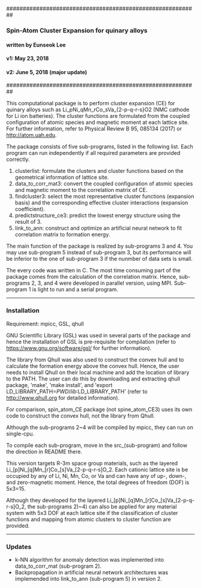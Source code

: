 ##########################################################
### Spin-Atom Cluster Expansion for quinary alloys
#### written by Eunseok Lee
#### v1: May 23, 2018
#### v2: June 5, 2018 (major update)
##########################################################

This computational package is to perform cluster expansion (CE) for quinary alloys such as Li_pNi_qMn_rCo_sVa_{2-p-q-r-s}O2 (NMC cathode for Li ion batteries). The cluster functions are formulated from the coupled configuration of atomic species and magnetic moment at each lattice site. For further information, refer to Physical Review B 95, 085134 (2017) or http://atom.uah.edu.

The package consists of five sub-programs, listed in the following list. Each program can run independently if all required parameters are provided correctly.

1. clusterlist: formulate the clusters and cluster functions based on the geometrical information of lattice site.
2. data_to_corr_mat3: convert the coupled configuration of atomic species and magnetic moment to the correlation matrix of CE.
3. findcluster3: select the most representative cluster functions (expansion basis) and the corresponding effective cluster interactions (expansion coefficient).
4. predictstructure_ce3: predict the lowest energy structure using the result of 3.
5. link_to_ann: construct and optimize an artificial neural network to fit correlation matrix to formation energy.

The main function of the package is realized by sub-programs 3 and 4. You may use sub-program 5 instead of sub-program 3, but its performance will be inferior to the one of sub-program 3 if the nunmber of data sets is small.

The every code was written in C. The most time consuming part of the package comes from the calculation of the correlation matrix. Hence, sub-programs 2, 3, and 4 were developed in parallel version, using MPI. Sub-program 1 is light to run and a serial program. 

* * *
### Installation 
Requirement: mpicc, GSL, qhull

GNU Scientific Library (GSL) was used in several parts of the package and hence the installation of GSL is pre-requisite for compilation (refer to https://www.gnu.org/software/gsl/ for further information).

The library from Qhull was also used to construct the convex hull and to calculate the formation energy above the convex hull. Hence, the user needs to install Qhull on their local machine and add the location of library to the PATH. The user can do this by downloading and extracting qhull package, 'make', 'make install', and 'export LD_LIBRARY_PATH=$PWD/lib:$LD_LIBRARY_PATH' (refer to http://www.qhull.org for detailed information). 

For comparison, spin_atom_CE package (not spine_atom_CE3) uses its own code to construct the convex hull, not the library from Qhull.

Although the sub-programs 2~4 will be compiled by mpicc, they can run on single-cpu.

To compile each sub-program, move in the src_(sub-program) and follow the direction in README there.

This version targets R-3m space group materials, such as the layered Li_[p]Ni_[q]Mn_[r]Co_[s]Va_[2-p-q-r-s]O_2. Each cationic lattice site is be occupied by any of Li, Ni, Mn, Co, or Va and can have any of up-, down-, and zero-magnetic moment. Hence, the total degrees of freedom (DOF) is 5x3=15.

Although they developed for the layered Li_[p]Ni_[q]Mn_[r]Co_[s]Va_[2-p-q-r-s]O_2, the sub-programs 2)~4) can also be applied for any material system with 5x3 DOF at each lattice site if the classification of cluster functions and mapping from atomic clusters to cluster function are provided.


* * *
### Updates
- k-NN algorithm for anomaly detection was implemented into data_to_corr_mat (sub-program 2).
- Backpropagation in artificial neural network architectures was implemended into link_to_ann (sub-program 5) in version 2.
